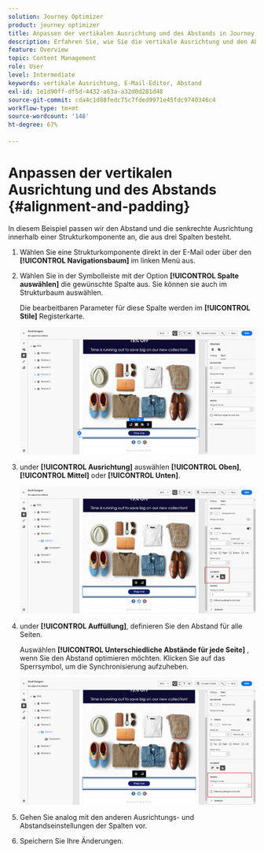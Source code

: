 ```yaml
---
solution: Journey Optimizer
product: journey optimizer
title: Anpassen der vertikalen Ausrichtung und des Abstands in Journey Optimizer
description: Erfahren Sie, wie Sie die vertikale Ausrichtung und den Abstand anpassen.
feature: Overview
topic: Content Management
role: User
level: Intermediate
keywords: vertikale Ausrichtung, E-Mail-Editor, Abstand
exl-id: 1e1d90ff-df5d-4432-a63a-a32d0d281d48
source-git-commit: cda4c1d88fedc75c7fded9971e45fdc9740346c4
workflow-type: tm+mt
source-wordcount: '148'
ht-degree: 67%

---
```


# Anpassen der vertikalen Ausrichtung und des Abstands {#alignment-and-padding}

In diesem Beispiel passen wir den Abstand und die senkrechte Ausrichtung innerhalb einer Strukturkomponente an, die aus drei Spalten besteht.

1. Wählen Sie eine Strukturkomponente direkt in der E-Mail oder über den **[!UICONTROL Navigationsbaum]** im linken Menü aus.

1. Wählen Sie in der Symbolleiste mit der Option **[!UICONTROL Spalte auswählen]** die gewünschte Spalte aus. Sie können sie auch im Strukturbaum auswählen.

   Die bearbeitbaren Parameter für diese Spalte werden im **[!UICONTROL Stile]** Registerkarte.

   ![](assets/alignment_2.png)

1. under **[!UICONTROL Ausrichtung]** auswählen **[!UICONTROL Oben]**, **[!UICONTROL Mittel]** oder **[!UICONTROL Unten]**.

   ![](assets/alignment_3.png)

1. under **[!UICONTROL Auffüllung]**, definieren Sie den Abstand für alle Seiten.

   Auswählen **[!UICONTROL Unterschiedliche Abstände für jede Seite]** , wenn Sie den Abstand optimieren möchten. Klicken Sie auf das Sperrsymbol, um die Synchronisierung aufzuheben.

   ![](assets/alignment_4.png)

1. Gehen Sie analog mit den anderen Ausrichtungs- und Abstandseinstellungen der Spalten vor.

1. Speichern Sie Ihre Änderungen.
